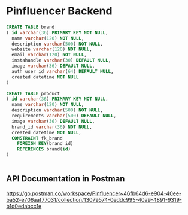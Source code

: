 
# Pinfluencer Backend

```sql
CREATE TABLE brand
( id varchar(36) PRIMARY KEY NOT NULL, 
  name varchar(120) NOT NULL, 
  description varchar(500) NOT NULL, 
  website varchar(120) NOT NULL, 
  email varchar(120) NOT NULL, 
  instahandle varchar(30) DEFAULT NULL, 
  image varchar(36) DEFAULT NULL, 
  auth_user_id varchar(64) DEFAULT NULL, 
  created datetime NOT NULL
) 

CREATE TABLE product
( id varchar(36) PRIMARY KEY NOT NULL, 
  name varchar(120) NOT NULL,
  description varchar(500) NOT NULL, 
  requirements varchar(500) DEFAULT NULL, 
  image varchar(36) DEFAULT NULL, 
  brand_id varchar(36) NOT NULL, 
  created datetime NOT NULL, 
  CONSTRAINT fk_brand
    FOREIGN KEY(brand_id) 
	REFERENCES brand(id)
)
 
```

## API Documentation in Postman

https://go.postman.co/workspace/Pinfluencer~46fb64d6-e904-40ee-ba52-e706aaf77031/collection/13079574-0eddc995-40a9-4891-9319-b1d0edabcc1e
